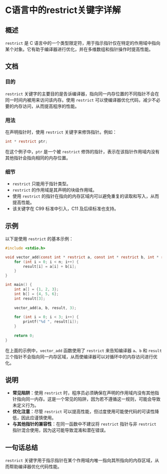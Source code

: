 <!--
Meta Description: # C语言中的restrict关键字详解 ## 概述 `restrict` 是 C 语言中的一个类型限定符，用于指示指针仅在特定的作用域中指向某个对象。它有助于编译器进行优化，并在多维数组和指针操作时提高性能。 ## 文档 ### 目的 `restrict` 关键字的主要目的是告诉编译器，指向同一内...
Meta Keywords: restrict, int, result, vector_add, ptr
-->

# C语言中的restrict关键字详解

## 概述
`restrict` 是 C 语言中的一个类型限定符，用于指示指针仅在特定的作用域中指向某个对象。它有助于编译器进行优化，并在多维数组和指针操作时提高性能。

## 文档
### 目的
`restrict` 关键字的主要目的是告诉编译器，指向同一内存位置的不同指针不会在同一时间内被用来访问该内存。使用 `restrict` 可以使编译器优化代码，减少不必要的内存访问，从而提高程序的性能。

### 用法
在声明指针时，使用 `restrict` 关键字来修饰指针。例如：

```c
int * restrict ptr;
```

在这个例子中，`ptr` 是一个被 `restrict` 修饰的指针，表示在该指针作用域内没有其他指针会指向相同的内存位置。

### 细节
- `restrict` 只能用于指针类型。
- `restrict` 的作用域是其声明的块级作用域。
- 使用 `restrict` 的指针在指向的内存区域内可以避免重复的读取和写入，从而提高性能。
- 该关键字在 C99 标准中引入，C11 及后续标准也支持。

## 示例
以下是使用 `restrict` 的基本示例：

```c
#include <stdio.h>

void vector_add(const int * restrict a, const int * restrict b, int * restrict result, int n) {
    for (int i = 0; i < n; i++) {
        result[i] = a[i] + b[i];
    }
}

int main() {
    int a[] = {1, 2, 3};
    int b[] = {4, 5, 6};
    int result[3];
    
    vector_add(a, b, result, 3);
    
    for (int i = 0; i < 3; i++) {
        printf("%d ", result[i]);
    }
    
    return 0;
}
```

在上面的示例中，`vector_add` 函数使用了 `restrict` 来告知编译器 `a`、`b` 和 `result` 三个指针不会指向同一内存区域，从而使编译器可以对循环中的内存访问进行优化。

## 说明
- **常见陷阱**：使用 `restrict` 时，程序员必须确保在声明的作用域内没有其他指针指向同一内存。这是一个常见的陷阱，因为若不遵循这一规则，可能会导致未定义行为。
- **优化注意**：尽管 `restrict` 可以提高性能，但过度使用可能使代码的可读性降低，因此应谨慎使用。
- **与其他指针的兼容性**：在同一函数中不建议将 `restrict` 指针与非 `restrict` 指针混合使用，因为这可能导致混淆和潜在错误。

## 一句话总结
`restrict` 关键字用于指示指针在某个作用域内唯一指向其所指向的内存区域，从而帮助编译器优化代码性能。